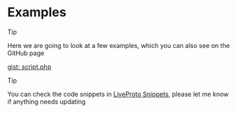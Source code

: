 # Examples

> [!TIP]
> Here we are going to look at a few examples, which you can also see on the GitHub page

[gist: script.php](https://raw.githubusercontent.com/TakNone/LiveProto/refs/heads/main/examples/bot-example.php ':include :type=code')

> [!TIP]
> You can check the code snippets in [LiveProto Snippets](https://t.me/LiveProtoSnippets), please let me know if anything needs updating
